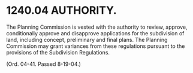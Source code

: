 1240.04 AUTHORITY.
==================

The Planning Commission is vested with the authority to review, approve,
conditionally approve and disapprove applications for the subdivision of
land, including concept, preliminary and final plans. The Planning
Commission may grant variances from these regulations pursuant to the
provisions of the Subdivision Regulations.

(Ord. 04-41. Passed 8-19-04.)
